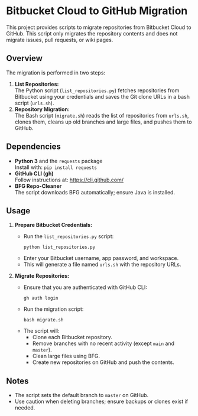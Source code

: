 # Bitbucket Cloud to GitHub Migration

This project provides scripts to migrate repositories from Bitbucket Cloud to GitHub. This script only migrates the repository contents and does not migrate issues, pull requests, or wiki pages.

## Overview

The migration is performed in two steps:
1. **List Repositories:**  
   The Python script (`list_repositories.py`) fetches repositories from Bitbucket using your credentials and saves the Git clone URLs in a bash script (`urls.sh`).
2. **Repository Migration:**  
   The Bash script (`migrate.sh`) reads the list of repositories from `urls.sh`, clones them, cleans up old branches and large files, and pushes them to GitHub.

## Dependencies

- **Python 3** and the `requests` package  
  Install with: `pip install requests`
- **GitHub CLI (gh)**  
  Follow instructions at: https://cli.github.com/
- **BFG Repo-Cleaner**  
  The script downloads BFG automatically; ensure Java is installed.

## Usage

1. **Prepare Bitbucket Credentials:**
   - Run the `list_repositories.py` script:
     ```
     python list_repositories.py
     ```
   - Enter your Bitbucket username, app password, and workspace.
   - This will generate a file named `urls.sh` with the repository URLs.

2. **Migrate Repositories:**
   - Ensure that you are authenticated with GitHub CLI:
     ```
     gh auth login
     ```
   - Run the migration script:
     ```
     bash migrate.sh
     ```
   - The script will:
     - Clone each Bitbucket repository.
     - Remove branches with no recent activity (except `main` and `master`).
     - Clean large files using BFG.
     - Create new repositories on GitHub and push the contents.

## Notes

- The script sets the default branch to `master` on GitHub.
- Use caution when deleting branches; ensure backups or clones exist if needed.

